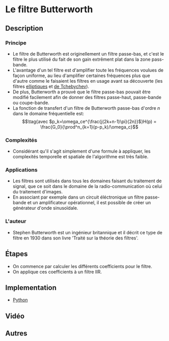 # Le filtre Butterworth

## Description

### Principe

* Le filtre de Butterworth est originellement un filtre passe-bas, et c'est le filtre le plus utilisé du fait de son gain extrêment plat dans la zone pass-bande.  
* L'avantage d'un tel filtre est d'amplifier toute les fréquences voulues de façon uniforme, au lieu d'amplifier certaines fréquences plus que d'autre comme le faisaient les filtres en usage avant sa découverte (les filtres [elliptiques](https://fr.wikipedia.org/wiki/Filtre_elliptique) et [de Tchebychev](https://fr.wikipedia.org/wiki/Filtre_de_Tchebychev)).
* De plus, Butterworth a prouvé que le filtre passe-bas pouvait être modifié facilement afin de donner des filtres passe-haut, passe-bande ou coupe-bande.
* La fonction de transfert d'un filtre de Butterworth passe-bas d'ordre $n$ dans le domaine fréquentielle est:
$$\tag{avec $p_k=\omega_ce^{\frac{j(2k+n-1)\pi}{2n}}$}H(p) = \frac{G_0}{\prod^n_{k=1}(p-p_k)/\omega_c}$$

### Complexités

* Considérant qu'il s'agit simplement d'une formule à appliquer, les complexités temporelle et spatiale de l'algorithme est très faible.

### Applications

* Les filtres sont utilisés dans tous les domaines faisant du traitement de signal, que ce soit dans le domaine de la radio-communication où celui du traitement d'images.
* En associant par exemple dans un circuit éléctronique un filtre passe-bande et un amplificateur opérationnel, il est possible de créer un générateur d'onde sinusoïdale.

### L'auteur

* Stephen Butterworth est un ingénieur britannique et il décrit ce type de filtre en 1930 dans son livre 'Traité sur la théorie des filtres'.

## Étapes

* On commence par calculer les différents coefficients pour le filtre.
* On applique ces coefficients à un filtre IIR.

## Implementation

* [Python](https://github.com/TheAlgorithms/Python/audio_filters/butterworth_filter.py)

## Vidéo

## Autres
